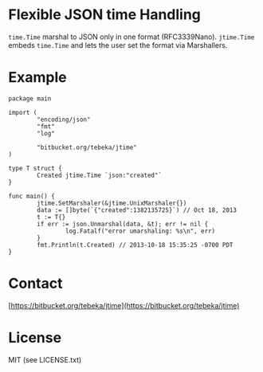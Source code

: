 # Flexible JSON time Handling

`time.Time` marshal to JSON only in one format (RFC3339Nano).
`jtime.Time` embeds `time.Time` and lets the user set the format via
Marshallers.

# Example

    package main

    import (
            "encoding/json"
            "fmt"
            "log"

            "bitbucket.org/tebeka/jtime"
    )

    type T struct {
            Created jtime.Time `json:"created"`
    }

    func main() {
            jtime.SetMarshaler(&jtime.UnixMarshaler{})
            data := []byte(`{"created":1382135725}`) // Oct 18, 2013
            t := T{}
            if err := json.Unmarshal(data, &t); err != nil {
                    log.Fatalf("error umarshaling: %s\n", err)
            }
            fmt.Println(t.Created) // 2013-10-18 15:35:25 -0700 PDT
    }

# Contact

[https://bitbucket.org/tebeka/jtime](https://bitbucket.org/tebeka/jtime)

# License
MIT (see LICENSE.txt)
